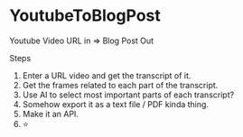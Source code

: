 # YoutubeToBlogPost
Youtube Video URL in => Blog Post Out

Steps
1. Enter a URL video and get the transcript of it.
2. Get the frames related to each part of the transcript.
3. Use AI to select most important parts of each transcript?
4. Somehow export it as a text file / PDF kinda thing.
5. Make it an API.
6. ⭐
